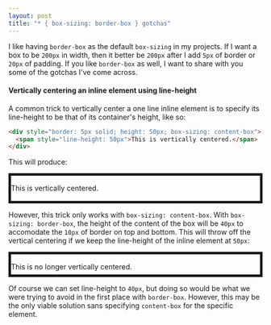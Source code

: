 ```yaml
---
layout: post
title: "* { box-sizing: border-box } gotchas"
---
```

I like having `border-box` as the default `box-sizing` in my projects. If I want a box to be `200px` in width, then it better be `200px` after I add `5px` of border or `20px` of padding. If you like `border-box` as well, I want to share with you some of the gotchas I've come across.

#### Vertically centering an inline element using line-height
A common trick to vertically center a one line inline element is to specify its line-height to be that of its container's height, like so:

```html
<div style="border: 5px solid; height: 50px; box-sizing: content-box">
  <span style="line-height: 50px">This is vertically centered.</span>
</div>
```

This will produce:

<div style="border: 5px solid; height: 50px; box-sizing: content-box">
  <span style="line-height: 50px">This is vertically centered.</span>
</div>

However, this trick only works with `box-sizing: content-box`. With `box-sizing: border-box`, the height of the content of the box will be `40px` to accomodate the `10px` of border on top and bottom. This will throw off the vertical centering if we keep the line-height of the inline element at `50px`:

<div style="border: 5px solid; height: 50px; box-sizing: border-box">
  <span style="line-height: 50px">This is no longer vertically centered.</span>
</div>

Of course we can set line-height to `40px`, but doing so would be what we were trying to avoid in the first place with `border-box`. However, this may be the only viable solution sans specifying `content-box` for the specific element.
